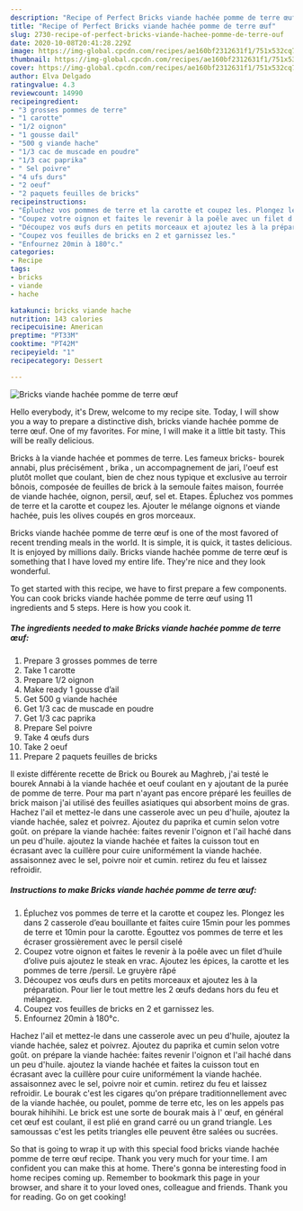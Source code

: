 ```yaml
---
description: "Recipe of Perfect Bricks viande hachée pomme de terre œuf"
title: "Recipe of Perfect Bricks viande hachée pomme de terre œuf"
slug: 2730-recipe-of-perfect-bricks-viande-hachee-pomme-de-terre-ouf
date: 2020-10-08T20:41:28.229Z
image: https://img-global.cpcdn.com/recipes/ae160bf2312631f1/751x532cq70/bricks-viande-hachee-pomme-de-terre-oeuf-photo-principale-de-la-recette.jpg
thumbnail: https://img-global.cpcdn.com/recipes/ae160bf2312631f1/751x532cq70/bricks-viande-hachee-pomme-de-terre-oeuf-photo-principale-de-la-recette.jpg
cover: https://img-global.cpcdn.com/recipes/ae160bf2312631f1/751x532cq70/bricks-viande-hachee-pomme-de-terre-oeuf-photo-principale-de-la-recette.jpg
author: Elva Delgado
ratingvalue: 4.3
reviewcount: 14990
recipeingredient:
- "3 grosses pommes de terre"
- "1 carotte"
- "1/2 oignon"
- "1 gousse dail"
- "500 g viande hache"
- "1/3 cac de muscade en poudre"
- "1/3 cac paprika"
- " Sel poivre"
- "4 ufs durs"
- "2 oeuf"
- "2 paquets feuilles de bricks"
recipeinstructions:
- "Épluchez vos pommes de terre et la carotte et coupez les. Plongez les dans 2 casserole d’eau bouillante et faites cuire 15min pour les pommes de terre et 10min pour la carotte. Égouttez vos pommes de terre et les écraser grossièrement avec le persil ciselé"
- "Coupez votre oignon et faites le revenir à la poêle avec un filet d’huile d’olive puis ajoutez le steak en vrac. Ajoutez les épices, la carotte et les pommes de terre /persil. Le gruyère râpé"
- "Découpez vos œufs durs en petits morceaux et ajoutez les à la préparation. Pour lier le tout mettre les 2 œufs dedans hors du feu et mélangez."
- "Coupez vos feuilles de bricks en 2 et garnissez les."
- "Enfournez 20min à 180°c."
categories:
- Recipe
tags:
- bricks
- viande
- hache

katakunci: bricks viande hache 
nutrition: 143 calories
recipecuisine: American
preptime: "PT33M"
cooktime: "PT42M"
recipeyield: "1"
recipecategory: Dessert

---
```



![Bricks viande hachée pomme de terre œuf](https://img-global.cpcdn.com/recipes/ae160bf2312631f1/751x532cq70/bricks-viande-hachee-pomme-de-terre-oeuf-photo-principale-de-la-recette.jpg)

Hello everybody, it's Drew, welcome to my recipe site. Today, I will show you a way to prepare a distinctive dish, bricks viande hachée pomme de terre œuf. One of my favorites. For mine, I will make it a little bit tasty. This will be really delicious.

Bricks à la viande hachée et pommes de terre. Les fameux bricks- bourek annabi, plus précisément , brika , un accompagnement de jari, l&#39;oeuf est plutôt mollet que coulant, bien de chez nous typique et exclusive au terroir bônois, composée de feuilles de brick à la semoule faites maison, fourrée de viande hachée, oignon, persil, œuf, sel et. Etapes. Épluchez vos pommes de terre et la carotte et coupez les. Ajouter le mélange oignons et viande hachée, puis les olives coupés en gros morceaux.

Bricks viande hachée pomme de terre œuf is one of the most favored of recent trending meals in the world. It is simple, it is quick, it tastes delicious. It is enjoyed by millions daily. Bricks viande hachée pomme de terre œuf is something that I have loved my entire life. They're nice and they look wonderful.


To get started with this recipe, we have to first prepare a few components. You can cook bricks viande hachée pomme de terre œuf using 11 ingredients and 5 steps. Here is how you cook it.

<!--inarticleads1-->

##### The ingredients needed to make Bricks viande hachée pomme de terre œuf:

1. Prepare 3 grosses pommes de terre
1. Take 1 carotte
1. Prepare 1/2 oignon
1. Make ready 1 gousse d’ail
1. Get 500 g viande hachée
1. Get 1/3 cac de muscade en poudre
1. Get 1/3 cac paprika
1. Prepare  Sel poivre
1. Take 4 œufs durs
1. Take 2 oeuf
1. Prepare 2 paquets feuilles de bricks


Il existe différente recette de Brick ou Bourek au Maghreb, j&#39;ai testé le bourek Annabi à la viande hachée et oeuf coulant en y ajoutant de la purée de pomme de terre. Pour ma part n&#39;ayant pas encore préparé les feuilles de brick maison j&#39;ai utilisé des feuilles asiatiques qui absorbent moins de gras. Hachez l&#39;ail et mettez-le dans une casserole avec un peu d&#39;huile, ajoutez la viande hachée, salez et poivrez. Ajoutez du paprika et cumin selon votre goût. on prépare la viande hachée: faites revenir l&#39;oignon et l&#39;ail haché dans un peu d&#39;huile. ajoutez la viande hachée et faites la cuisson tout en écrasant avec la cuillère pour cuire uniformément la viande hachée. assaisonnez avec le sel, poivre noir et cumin. retirez du feu et laissez refroidir. 

<!--inarticleads2-->

##### Instructions to make Bricks viande hachée pomme de terre œuf:

1. Épluchez vos pommes de terre et la carotte et coupez les. Plongez les dans 2 casserole d’eau bouillante et faites cuire 15min pour les pommes de terre et 10min pour la carotte. Égouttez vos pommes de terre et les écraser grossièrement avec le persil ciselé
1. Coupez votre oignon et faites le revenir à la poêle avec un filet d’huile d’olive puis ajoutez le steak en vrac. Ajoutez les épices, la carotte et les pommes de terre /persil. Le gruyère râpé
1. Découpez vos œufs durs en petits morceaux et ajoutez les à la préparation. Pour lier le tout mettre les 2 œufs dedans hors du feu et mélangez.
1. Coupez vos feuilles de bricks en 2 et garnissez les.
1. Enfournez 20min à 180°c.


Hachez l&#39;ail et mettez-le dans une casserole avec un peu d&#39;huile, ajoutez la viande hachée, salez et poivrez. Ajoutez du paprika et cumin selon votre goût. on prépare la viande hachée: faites revenir l&#39;oignon et l&#39;ail haché dans un peu d&#39;huile. ajoutez la viande hachée et faites la cuisson tout en écrasant avec la cuillère pour cuire uniformément la viande hachée. assaisonnez avec le sel, poivre noir et cumin. retirez du feu et laissez refroidir. Le bourak c&#39;est les cigares qu&#39;on prépare traditionnellement avec de la viande hachée, ou poulet, pomme de terre etc, les on les appels pas bourak hihihihi. Le brick est une sorte de bourak mais à l&#39; œuf, en général cet œuf est coulant, il est plié en grand carré ou un grand triangle. Les samoussas c&#39;est les petits triangles elle peuvent être salées ou sucrées. 

So that is going to wrap it up with this special food bricks viande hachée pomme de terre œuf recipe. Thank you very much for your time. I am confident you can make this at home. There's gonna be interesting food in home recipes coming up. Remember to bookmark this page in your browser, and share it to your loved ones, colleague and friends. Thank you for reading. Go on get cooking!
